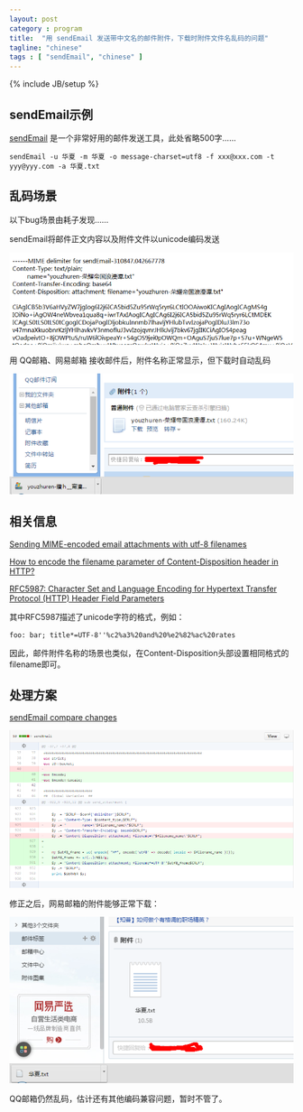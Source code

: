 ```yaml
---
layout: post
category : program
title:  "用 sendEmail 发送带中文名的邮件附件，下载时附件文件名乱码的问题"
tagline: "chinese"
tags : [ "sendEmail", "chinese" ] 
---
```

{% include JB/setup %}

## sendEmail示例

[sendEmail](https://github.com/mogaal/sendemail) 是一个非常好用的邮件发送工具，此处省略500字……

    sendEmail -u 华夏 -m 华夏 -o message-charset=utf8 -f xxx@xxx.com -t yyy@yyy.com -a 华夏.txt

## 乱码场景

以下bug场景由耗子发现……

sendEmail将邮件正文内容以及附件文件以unicode编码发送

![sendEmail-unicode.png](/assets/posts/sendEmail-unicode.png)

用 QQ邮箱、网易邮箱 接收邮件后，附件名称正常显示，但下载时自动乱码

![sendEmail-chn-err.png](/assets/posts/sendEmail-chn-err.png)

## 相关信息

[Sending MIME-encoded email attachments with utf-8 filenames](http://stackoverflow.com/questions/27435066/sending-mime-encoded-email-attachments-with-utf-8-filenames)

[How to encode the filename parameter of Content-Disposition header in HTTP?](http://stackoverflow.com/questions/93551/how-to-encode-the-filename-parameter-of-content-disposition-header-in-http/6745788#6745788)

[RFC5987: Character Set and Language Encoding for Hypertext Transfer Protocol (HTTP) Header Field Parameters](https://tools.ietf.org/html/rfc5987)

其中RFC5987描述了unicode字符的格式，例如：

    foo: bar; title*=UTF-8''%c2%a3%20and%20%e2%82%ac%20rates

因此，邮件附件名称的场景也类似，在Content-Disposition头部设置相同格式的filename即可。

## 处理方案

[sendEmail compare changes](https://github.com/mogaal/sendemail/compare/master...abbypan:master)

![sendEmail-diff](/assets/posts/sendEmail-diff.png)

修正之后，网易邮箱的附件能够正常下载：

![sendEmail-163](/assets/posts/sendEmail-chn-163.png)

QQ邮箱仍然乱码，估计还有其他编码兼容问题，暂时不管了。
